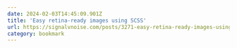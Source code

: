 ```yaml
---
date: 2024-02-03T14:45:09.901Z
title: 'Easy retina-ready images using SCSS'
url: https://signalvnoise.com/posts/3271-easy-retina-ready-images-using-scss
category: bookmark
---
```

